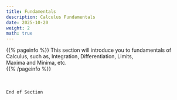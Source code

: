 ```yaml
---
title: Fundamentals
description: Calculus Fundamentals
date: 2025-10-20
weight: 2
math: true
---
```


{{% pageinfo %}}
This section will introduce you to fundamentals of Calculus, such as, Integration, Differentiation, Limits,<br>
Maxima and Minima, etc.<br>
{{% /pageinfo %}}


<br><br>
```End of Section```